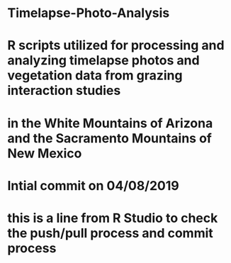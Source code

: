 # Timelapse-Photo-Analysis
# R scripts utilized for processing and analyzing timelapse photos and vegetation data from grazing interaction studies
# in the White Mountains of Arizona and the Sacramento Mountains of New Mexico
# Intial commit on 04/08/2019

# this is a line from R Studio to check the push/pull process and commit process
